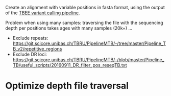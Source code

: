 Create an alignment with variable positions in fasta format, using the 
output of the [TBEE variant calling pipeline](https://git.scicore.unibas.ch/TBRU/PipelineMTB/-/tree/master/Pipeline_TB_v2).

Problem when using many samples: traversing the file with the sequencing depth per positions takes ages with many samples  (20k+) ...

- Exclude repeats: https://git.scicore.unibas.ch/TBRU/PipelineMTB/-/tree/master/Pipeline_TB_v2/repetitive_regions
- Exclude DR loci: https://git.scicore.unibas.ch/TBRU/PipelineMTB/-/blob/master/Pipeline_TB/useful_scripts/20160911_DR_filter_pos_reseqTB.txt


# Optimize depth file traversal

